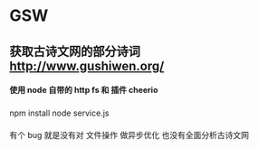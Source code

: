 # GSW
## 获取古诗文网的部分诗词 http://www.gushiwen.org/
#### 使用 node 自带的 http fs 和 插件 cheerio 

### 
  npm install
  node service.js

#### 
  有个 bug 就是没有对 文件操作 做异步优化 也没有全面分析古诗文网
